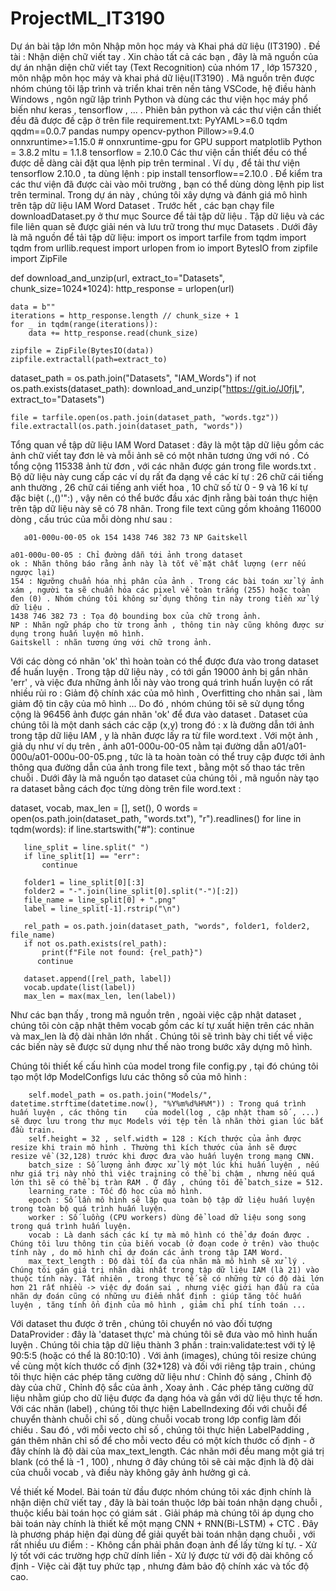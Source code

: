 # ProjectML_IT3190
Dự án bài tập lớn môn Nhập môn học máy và Khai phá dữ liệu (IT3190) . Đề tài : Nhận diện chữ viết tay .
Xin chào tất cả các bạn , đây là mã nguồn của dự án nhận diện chữ viết tay (Text Recognition) của nhóm 17 , lớp 157320 , môn nhập môn học máy và khai phá dữ liệu(IT3190) . Mã nguồn trên được nhóm chúng tôi lập trình và triển khai trên nền tảng VSCode, hệ điều hành Windows , ngôn ngữ lập trình Python và dùng các thư viện học máy phổ biến như keras , tensorflow , ... . Phiên bản python và các thư viện cần thiết đều đã được đề cập ở trên file requirement.txt: 
PyYAML>=6.0
tqdm
qqdm==0.0.7
pandas
numpy
opencv-python
Pillow>=9.4.0
onnxruntime>=1.15.0  # onnxruntime-gpu for GPU support
matplotlib
Python = 3.8.2
mltu = 1.1.8
tensorflow = 2.10.0
Các thư viện cần thiết đều có thể được dễ dàng cài đặt qua lệnh pip trên terminal . Ví dụ , để tải thư viện tensorflow 2.10.0 , ta dùng lệnh : pip install tensorflow==2.10.0 . Để kiểm tra các thư viện đã được cài vào môi trường , bạn có thể dùng dòng lệnh pip list trên terminal.
Trong dự án này , chúng tôi xây dựng và đánh giá mô hình trên tập dữ liệu IAM Word Dataset . Trước hết , các bạn chạy file downloadDataset.py ở thư mục Source để tải tập dữ liệu . Tập dữ liệu và các file liên quan sẽ được giải nén và lưu trữ trong thư mục Datasets . Dưới đây là mã nguồn để tải tập dữ liệu: 
     import os
     import tarfile
     from tqdm import tqdm
     from urllib.request import urlopen
     from io import BytesIO
     from zipfile import ZipFile


def download_and_unzip(url, extract_to="Datasets", chunk_size=1024*1024):
    http_response = urlopen(url)

    data = b""
    iterations = http_response.length // chunk_size + 1
    for _ in tqdm(range(iterations)):
        data += http_response.read(chunk_size)

    zipfile = ZipFile(BytesIO(data))
    zipfile.extractall(path=extract_to)

dataset_path = os.path.join("Datasets", "IAM_Words")
if not os.path.exists(dataset_path):
    download_and_unzip("https://git.io/J0fjL", extract_to="Datasets")

    file = tarfile.open(os.path.join(dataset_path, "words.tgz"))
    file.extractall(os.path.join(dataset_path, "words"))

Tổng quan về tập dữ liệu IAM Word Dataset : đây là một tập dữ liệu gồm các ảnh chữ viết tay đơn lẻ và mỗi ảnh sẽ có một nhãn tương ứng với nó . Có tổng cộng 115338 ảnh từ đơn , với các nhãn được gán trong file words.txt . Bộ dữ liệu này cung cấp các ví dụ rất đa dạng về các kí tự : 26 chữ cái tiếng anh thường , 26 chữ cái tiếng anh viết hoa , 10 chữ số từ 0 - 9 và 16 kí tự đặc biệt (.,()'":) , vậy nên có thể bước đầu xác định rằng bài toán thực hiện trên tập dữ liệu này sẽ có 78 nhãn. Trong file text cũng gồm khoảng 116000 dòng , cấu trúc của mỗi dòng như sau : 


       a01-000u-00-05 ok 154 1438 746 382 73 NP Gaitskell

    a01-000u-00-05 : Chỉ đường dẫn tới ảnh trong dataset
    ok : Nhãn thông báo rằng ảnh này là tốt về mặt chất lượng (err nếu ngược lại)
    154 : Ngưỡng chuẩn hóa nhị phân của ảnh . Trong các bài toán xử lý ảnh xám , người ta sẽ chuẩn hóa các pixel về toàn trắng (255) hoặc toàn    đen (0) . Nhóm chúng tôi không sử dụng thông tin này trong tiền xử lý dữ liệu . 
    1438 746 382 73 : Tọa độ bounding box của chữ trong ảnh.
    NP : Nhãn ngữ pháp cho từ trong ảnh , thông tin này cũng không được sử dụng trong huấn luyện mô hình.
    Gaitskell : nhãn tương ứng với chữ trong ảnh.



Với các dòng có nhãn 'ok' thì hoàn toàn có thể được đưa vào trong dataset để huấn luyện . Trong tập dữ liệu này , có tới gần 19000 ảnh bị gắn nhãn 'err' , và việc đưa những ảnh lỗi này vào trong quá trình huấn luyện có rất nhiều rủi ro : Giảm độ chính xác của mô hình , Overfitting cho nhãn sai , làm giảm độ tin cậy của mô hình ... Do đó , nhóm chúng tôi sẽ sử dụng tổng cộng là 96456 ảnh được gán nhãn 'ok' để đưa vào dataset . 
Dataset của chúng tôi là một danh sách các cặp (x,y) trong đó : x là đường dẫn tới ảnh trong tập dữ liệu IAM , y là nhãn được lấy ra từ file word.text . Với một ảnh , giả dụ như ví dụ trên , ảnh a01-000u-00-05 nằm tại đường dẫn a01/a01-000u/a01-000u-00-05.png , tức là ta hoàn toàn có thể truy cập được tới ảnh thông qua đường dẫn của ảnh trong file text , bằng một số thao tác trên chuỗi . Dưới đây là mã nguồn tạo dataset của chúng tôi , mã nguồn này tạo ra dataset bằng cách đọc từng dòng trên file word.text : 

   dataset, vocab, max_len = [], set(), 0
   words = open(os.path.join(dataset_path, "words.txt"), "r").readlines()
   for line in tqdm(words):
       if line.startswith("#"):
           continue

       line_split = line.split(" ")
       if line_split[1] == "err":
           continue

       folder1 = line_split[0][:3]
       folder2 = "-".join(line_split[0].split("-")[:2])
       file_name = line_split[0] + ".png"
       label = line_split[-1].rstrip("\n")

       rel_path = os.path.join(dataset_path, "words", folder1, folder2, file_name)
       if not os.path.exists(rel_path):
           print(f"File not found: {rel_path}")
          continue

       dataset.append([rel_path, label])
       vocab.update(list(label))
       max_len = max(max_len, len(label))

Như các bạn thấy , trong mã nguồn trên , ngoài việc cập nhật dataset , chúng tôi còn cập nhật thêm vocab gồm các kí tự xuất hiện trên các nhãn và max_len là độ dài nhãn lớn nhất . Chúng tôi sẽ trình bày chi tiết về việc các biến này sẽ được sử dụng như thế nào trong bước xây dựng mô hình.

Chúng tôi thiết kế cấu hình của model trong file config.py , tại đó chúng tôi tạo một lớp ModelConfigs lưu các thông số của mô hình :

        self.model_path = os.path.join("Models/", datetime.strftime(datetime.now(), "%Y%m%d%H%M")) : Trong quá trình huấn luyện , các thông tin    của model(log , cập nhật tham số , ...) sẽ được lưu trong thư mục Models với tệp tên là nhãn thời gian lúc bắt đầu train.
        self.height = 32 , self.width = 128 : Kích thước của ảnh được resize khi train mô hình . Thường thì kích thước của ảnh sẽ được resize về (32,128) trước khi được đưa vào huấn luyện trong mạng CNN.
        batch_size : Số lượng ảnh được xử lý một lúc khi huấn luyện , nếu như giá trị này nhỏ thì việc training có thể bị chậm , nhưng nếu quá lớn thì sẽ có thể bị tràn RAM . Ở đây , chúng tôi để batch_size = 512.
        learning_rate : Tốc độ học của mô hình.
        epoch : Số lần mô hình sẽ lặp qua toàn bộ tập dữ liệu huấn luyện trong toàn bộ quá trình huấn luyện.
        worker : Số luồng (CPU workers) dùng để load dữ liệu song song trong quá trình huấn luyện.
        vocab : Là danh sách các kí tự mà mô hình có thể dự đoán được . Chúng tôi lưu thông tin của biến vocab (ở đoạn code ở trên) vào thuộc tính này , do mô hình chỉ dự đoán các ảnh trong tập IAM Word.
        max_text_length : Độ dài tối đa của nhãn mà mô hình sẽ xử lý . Chúng tôi gán giá trị nhãn dài nhất trong tập dữ liệu IAM (là 21) vào thuộc tính này. Tất nhiên , trong thực tế sẽ có những từ có độ dài lớn hơn 21 rất nhiều -> việc dự đoán sai , nhưng việc giới hạn đầu ra của nhãn dự đoán cũng có những ưu điểm nhất định : giúp tăng tốc huấn luyện , tăng tính ổn định của mô hình , giảm chi phí tính toán ...

Với dataset thu được ở trên , chúng tôi chuyển nó vào đối tượng DataProvider : đây là 'dataset thực' mà chúng tôi sẽ đưa vào mô hình huấn luyện . Chúng tôi chia tập dữ liệu thành 3 phần : train:validate:test với tỷ lệ 90:5:5 (hoặc có thể là 80:10:10) .
   Với ảnh (images), chúng tôi resize chúng về cùng một kích thước cố định (32*128) và đối với riêng tập train , chúng tôi thực hiện các phép tăng cường dữ liệu như : Chỉnh độ sáng , Chỉnh độ dày của chữ , Chỉnh độ sắc của ảnh , Xoay ảnh . Các phép tăng cường dữ liệu nhằm giúp cho dữ liệu được đa dạng hóa và gần với dữ liệu thực tế hơn.
   Với các nhãn (label) , chúng tôi thực hiện LabelIndexing đối với chuỗi để chuyển thành chuỗi chỉ số , dùng chuỗi vocab trong lớp config làm đối chiếu . Sau đó , với mỗi vecto chỉ số , chúng tôi thực hiện LabelPadding , gán thêm nhãn chỉ số để cho mỗi vecto đều có một kích thước cố định - ở đây chính là độ dài của max_text_length. Các nhãn mới đều mang một giá trị blank (có thể là -1 , 100) , nhưng ở đây chúng tôi sẽ cài mặc định là độ dài của chuỗi vocab , và điều này không gây ảnh hưởng gì cả.

Về thiết kế Model.
Bài toán từ đầu được nhóm chúng tôi xác định chính là nhận diện chữ viết tay , đây là bài toán thuộc lớp bài toán nhận dạng chuỗi , thuộc kiểu bài toán học có giám sát . Giải pháp mà chúng tôi áp dụng cho bài toán này chính là thiết kế một mạng CNN + RNN(Bi-LSTM) + CTC . Đây là phương pháp hiện đại dùng để giải quyết bài toán nhận dạng chuỗi , với rất nhiều ưu điểm : 
    - Không cần phải phân đoạn ảnh để lấy từng kí tự.
    - Xử lý tốt với các trường hợp chữ dính liền
    - Xử lý được từ với độ dài không cố định
    - Việc cài đặt tuy phức tạp , nhưng đảm bảo độ chính xác và tốc độ cao.
